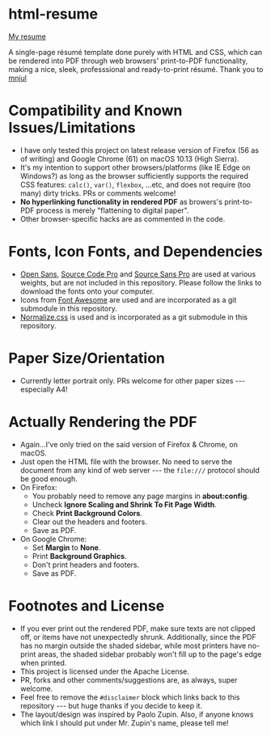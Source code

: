 # html-resume
[My resume](https://errcsool.com/SolomonResume.pdf)

A single-page résumé template done purely with HTML and CSS, which can be rendered into PDF through web browsers' print-to-PDF functionality, making a nice, sleek, professsional and ready-to-print résumé. Thank you to [mnjul](https://github.com/mnjul/html-resume)

# Compatibility and Known Issues/Limitations
* I have only tested this project on latest release version of Firefox (56 as of writing) and Google Chrome (61) on macOS 10.13 (High Sierra).
* It's my intention to support other browsers/platforms (like IE Edge on Windows?) as long as the browser sufficiently supports the required CSS features: ``calc()``, ``var()``, ``flexbox``, ...etc, and does not require (too many) dirty tricks. PRs or comments welcome!
* **No hyperlinking functionality in rendered PDF** as browers's print-to-PDF process is merely "flattening to digital paper".
* Other browser-specific hacks are as commented in the code.

# Fonts, Icon Fonts, and Dependencies
* [Open Sans](https://www.google.com/fonts/specimen/Open+Sans), [Source Code Pro](https://fonts.google.com/specimen/Source+Code+Pro) and [Source Sans Pro](https://www.google.com/fonts/specimen/Source+Sans+Pro) are used at various weights, but are not included in this repository. Please follow the links to download the fonts onto your computer.
* Icons from [Font Awesome](https://fortawesome.github.io/Font-Awesome/) are used and are incorporated as a git submodule in this repository.
* [Normalize.css](https://necolas.github.io/normalize.css/) is used and is incorporated as a git submodule in this repository.

# Paper Size/Orientation
* Currently letter portrait only. PRs welcome for other paper sizes --- especially A4!

# Actually Rendering the PDF
* Again...I've only tried on the said version of Firefox & Chrome, on macOS.
* Just open the HTML file with the browser. No need to serve the document from any kind of web server --- the ``file:///`` protocol should be good enough.
* On Firefox:
  * You probably need to remove any page margins in **about:config**.
  * Uncheck **Ignore Scaling and Shrink To Fit Page Width**.
  * Check **Print Background Colors**.
  * Clear out the headers and footers.
  * Save as PDF.
* On Google Chrome:
  * Set **Margin** to **None**.
  * Print **Background Graphics**.
  * Don't print headers and footers.
  * Save as PDF.

# Footnotes and License
* If you ever print out the rendered PDF, make sure texts are not clipped off, or items have not unexpectedly shrunk. Additionally, since the PDF has no margin outside the shaded sidebar, while most printers have no-print areas, the shaded sidebar probably won't fill up to the page's edge when printed.
* This project is licensed under the Apache License.
* PR, forks and other comments/suggestions are, as always, super welcome.
* Feel free to remove the ``#disclaimer`` block which links back to this repository --- but huge thanks if you decide to keep it.
* The layout/design was inspired by Paolo Zupin. Also, if anyone knows which link I should put under Mr. Zupin's name, please tell me!
